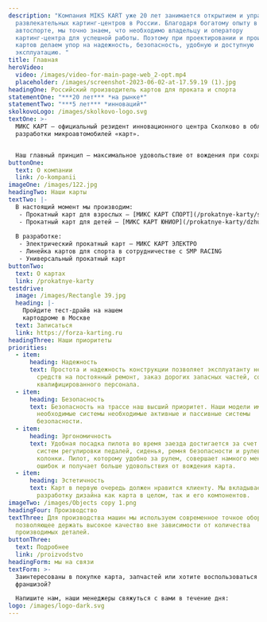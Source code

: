 ```yaml
---
description: "Компания MIKS KART уже 20 лет занимается открытием и управлением
  развлекательных картинг-центров в России. Благодаря богатому опыту в
  автоспорте, мы точно знаем, что необходимо владельцу и оператору
  картинг-центра для успешной работы. Поэтому при проектировании и производстве
  картов делаем упор на надежность, безопасность, удобную и доступную
  эксплуатацию. "
title: Главная
heroVideo:
  video: /images/video-for-main-page-web_2-opt.mp4
  placeholder: /images/screenshot-2023-06-02-at-17.59.19 (1).jpg
headingOne: Российский производитель картов для проката и спорта
statementOne: "***20 лет*** *на рынке*"
statementTwo: "***5 лет*** *инноваций*"
skolkovoLogo: /images/skolkovo-logo.svg
textOne: >-
  МИКС КАРТ – официальный резидент инновационного центра Сколково в области
  разработки микроавтомобилей «карт».


  Наш главный принцип – максимальное удовольствие от вождения при сохранении высокого уровня безопасности.
buttonOne:
  text: О компании
  link: /o-kompanii
imageOne: /images/122.jpg
headingTwo: Наши карты
textTwo: |-
  В настоящий момент мы производим:
   - Прокатный карт для взрослых – [МИКС КАРТ СПОРТ](/prokatnye-karty/sport)
   - Прокатный карт для детей – [МИКС КАРТ ЮНИОР](/prokatnye-karty/dzhunior)
   
  В разработке:
   - Электрический прокатный карт – МИКС КАРТ ЭЛЕКТРО
   - Линейка картов для спорта в сотрудничестве с SMP RACING
   - Универсальный прокатный карт
buttonTwo:
  text: О картах
  link: /prokatnye-karty
testdrive:
  image: /images/Rectangle 39.jpg
  heading: |-
    Пройдите тест-драйв на нашем
    картодроме в Москве
  text: Записаться
  link: https://forza-karting.ru
headingThree: Наши приоритеты
priorities:
  - item:
      heading: Надежность
      text: Простота и надежность конструкции позволяет эксплуатанту не тратить много
        средств на постоянный ремонт, заказ дорогих запасных частей, содержание
        квалифицированного персонала.
  - item:
      heading: Безопасность
      text: Безопасность на трассе наш высший приоритет. Наши модели имеют все
        необходимые системы необходимые активные и пассивные системы
        безопасности.
  - item:
      heading: Эргономичность
      text: Удобная посадка пилота во время заезда достигается за счет оригинальных
        систем регулировки педалей, сиденья, ремня безопасности и рулевой
        колонки. Пилот, которому удобно за рулем, совершает намного меньше
        ошибок и получает больше удовольствия от вождения карта.
  - item:
      heading: Эстетичность
      text: Карт в первую очередь должен нравится клиенту. Мы вкладываем много сил в
        разработку дизайна как карта в целом, так и его компонентов.
imageTwo: /images/Objects copy 1.png
headingFour: Производство
textThree: Для производства машин мы используем современное точное оборудование,
  позволяющее держать высокое качество вне зависимости от количества
  производимых деталей.
buttonThree:
  text: Подробнее
  link: /proizvodstvo
headingForm: мы на связи
textForm: >-
  Заинтересованы в покупке карта, запчастей или хотите воспользоваться
  франшизой?

  Напишите нам, наши менеджеры свяжуться с вами в течение дня:
logo: /images/logo-dark.svg
---
```

